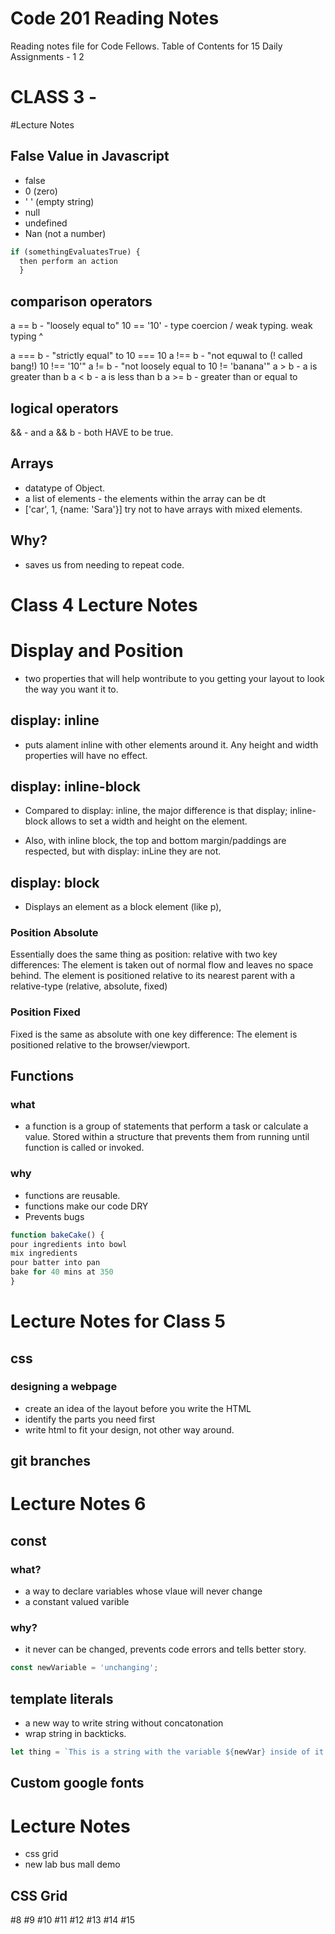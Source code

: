 # Code 201 Reading Notes
Reading notes file for Code Fellows.
Table of Contents for 15 Daily Assignments -
1
2
# CLASS 3 - 
#Lecture Notes

## False Value in Javascript
  - false
  - 0  (zero)
  - ' ' (empty string)
  - null
  - undefined
  - Nan (not a number)

``` javascript
if (somethingEvaluatesTrue) {
  then perform an action
  }
```
## comparison operators
  a == b - "loosely equal to" 10 == '10' - type coercion / weak typing.
  weak typing ^

  a === b - "strictly equal" to 10 === 10
  a !== b - "not equwal to (! called bang!) 10 !== '10'"
  a != b - "not loosely equal to 10 != 'banana'"
  a > b - a is greater than b
  a < b - a is less than b
  a >= b - greater than or equal to

## logical operators

&& - and a && b - both HAVE to be true.

## Arrays
  - datatype of Object.
  - a list of elements - the elements within the array can be dt
  - ['car', 1, {name: 'Sara'}] try not to have arrays with mixed elements.

## Why?
- saves us from needing to repeat code.

# Class 4 Lecture Notes

# Display and Position
- two properties that will help wontribute to you getting your layout to look the way you want it to.

## display: inline
- puts alament inline with other elements around it. Any height and width properties will have no effect.

## display: inline-block
- Compared to display: inline, the major difference is that display; inline-block allows to set a width and height on the element.

- Also, with inline block, the top and bottom margin/paddings are respected, but with display: inLine they are not.

## display: block
- Displays an element as a block element (like p), 

### Position Absolute
Essentially does the same thing as position: relative with two key differences:
The element is taken out of normal flow and leaves no space behind.
The element is positioned relative to its nearest parent with a relative-type (relative, absolute, fixed)

### Position Fixed

Fixed is the same as absolute with one key difference:
The element is positioned relative to the browser/viewport.


## Functions

### what 
- a function is a group of statements that perform a task or calculate a value. Stored within  a structure that prevents them 
from running until function is called or invoked.

### why
- functions are reusable.
- functions make our code DRY
- Prevents bugs

``` javascript
function bakeCake() {
pour ingredients into bowl
mix ingredients
pour batter into pan
bake for 40 mins at 350
}
```


# Lecture Notes for Class 5 

## css

### designing a webpage
- create an idea of the layout before you write the HTML
- identify the parts you need first
- write html to fit your design, not other way around.

## git branches

### 
# Lecture Notes 6

## const

### what?

- a way to declare variables whose vlaue will never change
- a constant valued varible

### why?
- it never can be changed, prevents code errors and tells better story.
``` js
const newVariable = 'unchanging';
```

## template literals

- a new way to write string without concatonation
- wrap string in backticks.

``` js
let thing = `This is a string with the variable ${newVar} inside of it.`
```

## Custom google fonts



# Lecture Notes

- css grid
- new lab bus mall demo

## CSS Grid


#8
#9
#10
#11
#12
#13
#14
#15

